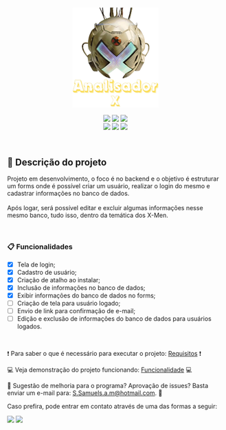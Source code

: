 <p align = "middle">
<img src="../doc/imagens/AnalisadorX - Logotipo.png" alt="drawing" width="200" tittle="Exemplo">
</p>

<p align = "center">
<img loading = "lazy" src = "https://img.shields.io/badge/Status-Em_desenvolvimento-blue"/>
<img loading = "lazy" src = "https://img.shields.io/badge/Licença-MIT-purple"/>
<img loading = "lazy" src = "https://img.shields.io/badge/Linguagem-C%23-239120?"/>
<br>
<img loading = "lazy" src = "https://img.shields.io/github/watchers/Samuel-0liveira/AnalisadorX"/>
<img loading = "lazy" src = "https://img.shields.io/github/stars/Samuel-0liveira/AnalisadorX"/>
<img loading = "lazy" src = "https://img.shields.io/github/forks/Samuel-0liveira/AnalisadorX"/>
</p>
<br>

## :page_with_curl: Descrição do projeto
<p>
Projeto em desenvolvimento, o foco é no backend e o objetivo é estruturar um forms onde é possível criar um usuário, realizar o login do mesmo e cadastrar informações no banco de dados.<br>
<br>Após logar, será possível editar e excluir algumas informações nesse mesmo banco, tudo isso, dentro da temática dos X-Men. 
</p>
<br>

### :clipboard: Funcionalidades

- [x] Tela de login;
- [x] Cadastro de usuário;
- [x] Criação de atalho ao instalar;
- [x] Inclusão de informações no banco de dados;
- [x] Exibir informações do banco de dados no forms;
- [ ] Criação de tela para usuário logado;
- [ ] Envio de link para confirmação de e-mail;
- [ ] Edição e exclusão de informações do banco de dados para usuários logados.

<br>

:exclamation: Para saber o que é necessário para executar o projeto: <a href="https://github.com/Samuel-0liveira/AnalisadorX/blob/master/doc/REQUISITOS.md">Requisitos</a> :exclamation:

:computer: Veja demonstração do projeto funcionando: <a href="https://github.com/Samuel-0liveira/AnalisadorX/blob/master/doc/FUNCIONALIDADE.md">Funcionalidade</a> :computer:

:speech_balloon: Sugestão de melhoria para o programa? Aprovação de issues? Basta enviar um e-mail para: S.Samuels.a.m@hotmail.com. :speech_balloon:<br>

Caso prefira, pode entrar em contato através de uma das formas a seguir:

<p>
<a href="https://www.linkedin.com/in/samuel-gon%C3%A7alves-de-oliveira-1071ab196/"> <img loading = "lazy" src = "https://img.shields.io/badge/LinkedIn-0077B5?style=for-the-badge&logo=linkedin&logoColor=white"/></a>
<a href="https://www.instagram.com/_samuel_s4m_/"> <img loading = "lazy" src = "https://img.shields.io/badge/Instagram-E4405F?style=for-the-badge&logo=instagram&logoColor=white"/></a>
</p>

